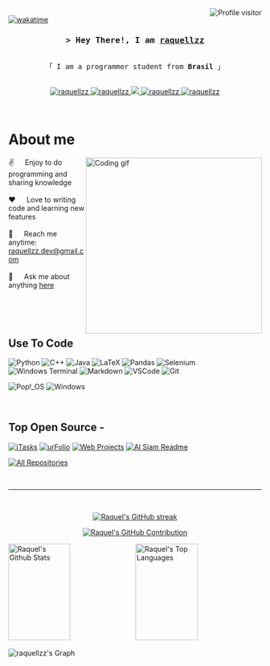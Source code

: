 <!--
<h2 align="center">
  Welcome to Al Siam World!
  <img src="https://media.giphy.com/media/hvRJCLFzcasrR4ia7z/giphy.gif" width="28">
</h2>
-->

<!--
<p align="center">
  <a href="https://github.com/raquellzz"><img src="https://readme-typing-svg.herokuapp.com/?lines=Self%20Taught%20Programmer;Front%20End%20Developer;1.5%2B%20years%20of%20coding%20experience;Always%20learning%20new%20things&center=true&width=380&height=45"></a>
</p>

 -->

<a href="https://komarev.com/ghpvc/?username=raquellzz">
  <img align="right" src="https://komarev.com/ghpvc/?username=raquellzz&label=Visitors&color=0e75b6&style=flat" alt="Profile visitor" />
</a>


[![wakatime](https://wakatime.com/badge/user/eebb3dd8-d9b2-40de-9b88-6fd6cac99dbc.svg)](https://wakatime.com/@eebb3dd8-d9b2-40de-9b88-6fd6cac99dbc)

<!-- Intro  -->
<h3 align="center">
        <samp>&gt; Hey There!, I am
                <b><a target="_blank" href="https://raquellzz.com">raquellzz</a></b>
        </samp>
</h3>


<p align="center"> 
  <samp>
    <br>
    「 I am a programmer student from <b>Brasil</b> 」
    <br>
    <br>
  </samp>
</p>

<p align="center">
 <a href="https://raquellzz.com" target="blank">
  <img src="https://img.shields.io/badge/Website-DC143C?style=for-the-badge&logo=medium&logoColor=white" alt="raquellzz" />
 </a>
 <a href="https://linkedin.com/in/al-siam" target="_blank">
  <img src="https://img.shields.io/badge/LinkedIn-0077B5?style=for-the-badge&logo=linkedin&logoColor=white" alt="raquellzz"/>
 </a>
 <!-- <a href="https://dev.to/raquellzz" target="_blank">
  <img src="https://img.shields.io/badge/dev.to-0A0A0A?style=for-the-badge&logo=dev.to&logoColor=white" alt="raquellzz" />
 </a> -->
 <a href="https://twitter.com/_raquellzz" target="_blank">
  <img src="https://img.shields.io/badge/Twitter-1DA1F2?style=for-the-badge&logo=twitter&logoColor=white" />
 </a>
 <a href="https://instagram.com/_raquellzz" target="_blank">
  <img src="https://img.shields.io/badge/Instagram-fe4164?style=for-the-badge&logo=instagram&logoColor=white" alt="raquellzz" />
 </a> 
 <a href="https://facebook.com/raquellzz.dev" target="_blank">
  <img src="https://img.shields.io/badge/Facebook-20BEFF?&style=for-the-badge&logo=facebook&logoColor=white" alt="raquellzz"  />
  </a> 
</p>
<br />

<!-- About Section -->
 # About me
 
<p>
 <img align="right" width="350" src="/assets/programmer.gif" alt="Coding gif" />
  
 ✌️ &emsp; Enjoy to do programming and sharing knowledge <br/><br/>
 ❤️ &emsp; Love to writing code and learning new features<br/><br/>
 📧 &emsp; Reach me anytime: raquellzz.dev@gmail.com<br/><br/>
 💬 &emsp; Ask me about anything [here](https://github.com/raquellzz/raquellzz/issues)

</p>

<br/>
<br/>
<br/>

## Use To Code

![Python](https://img.shields.io/badge/python-3670A0?style=for-the-badge&logo=python&logoColor=ffdd54)
![C++](https://img.shields.io/badge/c++-%2300599C.svg?style=for-the-badge&logo=c%2B%2B&logoColor=white)
![Java](https://img.shields.io/badge/java-%23ED8B00.svg?style=for-the-badge&logo=openjdk&logoColor=white)
![LaTeX](https://img.shields.io/badge/latex-%23008080.svg?style=for-the-badge&logo=latex&logoColor=white)
![Pandas](https://img.shields.io/badge/pandas-%23150458.svg?style=for-the-badge&logo=pandas&logoColor=white)
![Selenium](https://img.shields.io/badge/Selenium-43B02A?style=for-the-badge&logo=Selenium&logoColor=white)
![Windows Terminal](https://img.shields.io/badge/Windows%20Terminal-%234D4D4D.svg?style=for-the-badge&logo=windows-terminal&logoColor=white)
![Markdown](https://img.shields.io/badge/Markdown-000000?style=for-the-badge&logo=markdown&logoColor=white)
![VSCode](https://img.shields.io/badge/Visual_Studio-0078d7?style=for-the-badge&logo=visual%20studio&logoColor=white)
![Git](https://img.shields.io/badge/Git-F05032?style=for-the-badge&logo=git&logoColor=white)

![Pop!\_OS](https://img.shields.io/badge/Pop!_OS-48B9C7?style=for-the-badge&logo=Pop!_OS&logoColor=white)
![Windows](https://img.shields.io/badge/Windows-0078D6?style=for-the-badge&logo=windows&logoColor=white)

<br/>

## Top Open Source -
[![iTasks](https://github-readme-stats.vercel.app/api/pin/?username=raquellzz&repo=itasks&border_color=7F3FBF&bg_color=0D1117&title_color=C9D1D9&text_color=8B949E&icon_color=7F3FBF)](https://github.com/raquellzz/itasks)
[![urFolio](https://github-readme-stats.vercel.app/api/pin/?username=raquellzz&repo=urfolio&border_color=7F3FBF&bg_color=0D1117&title_color=C9D1D9&text_color=8B949E&icon_color=7F3FBF)](https://github.com/raquellzz/urfolio)
[![Web Projects](https://github-readme-stats.vercel.app/api/pin/?username=raquellzz&repo=web-projects&border_color=7F3FBF&bg_color=0D1117&title_color=C9D1D9&text_color=8B949E&icon_color=7F3FBF)](https://github.com/raquellzz/web-projects)
[![Al Siam Readme](https://github-readme-stats.vercel.app/api/pin/?username=raquellzz&repo=raquellzz&border_color=7F3FBF&bg_color=0D1117&title_color=C9D1D9&text_color=8B949E&icon_color=7F3FBF)](https://github.com/raquellzz/raquellzz)

<p align="left">
  <a href="https://github.com/raquellzz?tab=repositories" target="_blank"><img alt="All Repositories" title="All Repositories" src="https://img.shields.io/badge/-All%20Repos-2962FF?style=for-the-badge&logo=koding&logoColor=white"/></a>
</p>

<br/>
<hr/>
<br/>

<p align="center">
  <a href="https://github.com/raquellzz">
    <img src="https://github-readme-streak-stats.herokuapp.com/?user=raquellzz&theme=radical&border=7F3FBF&background=0D1117" alt="Raquel's GitHub streak"/>
  </a>
</p>

<p align="center">
  <a href="https://github.com/raquellzz">
    <img src="https://github-profile-summary-cards.vercel.app/api/cards/profile-details?username=raquellzz&theme=radical" alt="Raquel's GitHub Contribution"/>
  </a>
</p>

<a> 
    <a href="https://github.com/raquellzz"><img alt="Raquel's Github Stats" src="https://denvercoder1-github-readme-stats.vercel.app/api?username=raquellzz&show_icons=true&count_private=true&theme=react&border_color=7F3FBF&bg_color=0D1117&title_color=F85D7F&icon_color=F8D866" height="192px" width="49.5%"/></a>
  <a href="https://github.com/raquellzz"><img alt="Raquel's Top Languages" src="https://denvercoder1-github-readme-stats.vercel.app/api/top-langs/?username=raquellzz&langs_count=8&layout=compact&theme=react&border_color=7F3FBF&bg_color=0D1117&title_color=F85D7F&icon_color=F8D866" height="192px" width="49.5%"/></a>
  <br/>
</a>


![raquellzz's Graph](https://github-readme-activity-graph.vercel.app/graph?username=raquellzz&custom_title=Al%20Siam's%20GitHub%20Activity%20Graph&bg_color=0D1117&color=7F3FBF&line=7F3FBF&point=7F3FBF&area_color=FFFFFF&title_color=FFFFFF&area=true)
